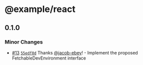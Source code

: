 # @example/react

## 0.1.0

### Minor Changes

- [#13](https://github.com/jacob-ebey/vite-plugins/pull/13) [`55edf0d`](https://github.com/jacob-ebey/vite-plugins/commit/55edf0d960e67836c2da870bbd1005a6d4b6f8ef) Thanks [@jacob-ebey](https://github.com/jacob-ebey)! - Implement the proposed FetchableDevEnvironment interface

